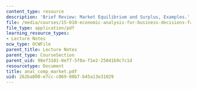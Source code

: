 ```yaml
---
content_type: resource
description: 'Brief Review: Market Equilibrium and Surplus, Examples.'
file: /media/courses/15-010-economic-analysis-for-business-decisions-fall-2004/262ba800e7ccc06900b7b45a13e31029_anal_comp_market.pdf
file_type: application/pdf
learning_resource_types:
- Lecture Notes
ocw_type: OCWFile
parent_title: Lecture Notes
parent_type: CourseSection
parent_uid: 98ef3101-0ef7-5f0a-f1e2-25041b9c7c1d
resourcetype: Document
title: anal_comp_market.pdf
uid: 262ba800-e7cc-c069-00b7-b45a13e31029
---
```

